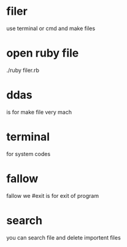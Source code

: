 # filer
use terminal or cmd and make files
# open ruby file
./ruby filer.rb
# ddas
is for make file very mach
# terminal
for system codes
# fallow
fallow we
#exit
is for exit of program
# search
you can search file and delete importent files
